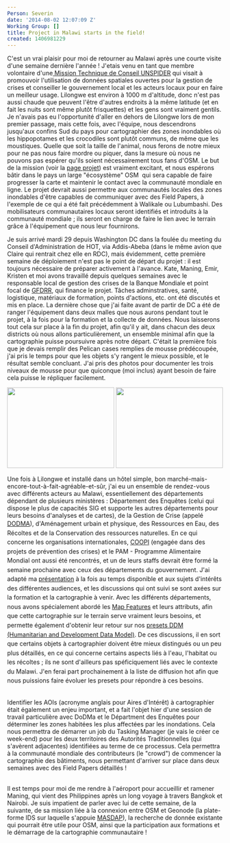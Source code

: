 ```yaml
---
Person: Severin
date: '2014-08-02 12:07:09 Z'
Working Group: []
title: Project in Malawi starts in the field!
created: 1406981229
---
```

<p>C'est un vrai plaisir pour moi de retourner au Malawi après une courte visite d'une semaine dernière l'année ! J'etais venu en tant que membre volontaire d'une<a href="http://www.un-spider.org/about-us/news/malawi-un-spider-technical-advisory-mission-successfully-concluded"> Mission Technique de Conseil UNSPIDER</a> qui visait à promouvoir l'utilisation de données spatiales ouvertes pour la gestion de crises et conseiller le gouvernement local et les acteurs locaux pour en faire un meilleur usage. Lilongwe est environ à 1000 m d'altitude, donc n'est pas aussi chaude que peuvent l'être d'autres endroits à la même latitude (et en fait les nuits sont même plutôt frisquettes) et les gens sont vraiment gentils. Je n'avais pas eu l'opportunité d'aller en dehors de Lilongwe lors de mon premier passage, mais cette fois, avec l'équipe, nous descendrons jusqu'aux confins Sud du pays pour cartographier des zones inondables où les hippopotames et les crocodiles sont plutôt communs, de même que les moustiques. Quelle que soit la taille de l'animal, nous ferons de notre mieux pour ne pas nous faire mordre ou piquer, dans la mesure où nous ne pouvons pas espérer qu'ils soient nécessairement tous fans d'OSM. Le but de la mission (voir la <a href="http://hot.openstreetmap.org/projects/osm_community_mapping_for_flood_preparedness_in_malawi">page projet</a>) est vraiment excitant, et nous espérons bâtir dans le pays un large "écosystème" OSM&nbsp; qui sera capable de faire progresser la carte et maintenir le contact avec la communauté mondiale en ligne. Le projet devrait aussi permettre aux communautés locales des zones inondables d'être capables de communiquer avec des Field Papers, à l'exemple de ce qui a été fait précédemment à Walikale ou Lubumbashi. Des mobilisateurs communautaires locaux seront identifiés et introduits à la communauté mondiale ; ils seront en charge de faire le lien avec le terrain grâce à l'équipement que nous leur fournirons.</p><p>Je suis arrivé mardi 29 depuis Washington DC dans la foulée du meeting du Conseil d'Administration de HOT, via Addis-Abeba (dans le même avion que Claire qui rentrait chez elle en RDC), mais évidemment, cette première semaine de déploiement n'est pas le point de départ du projet : il est toujours nécessaire de préparer activement à l'avance. Kate, Maning, Emir, Kristen et moi avons travaillé depuis quelques semaines avec le responsable local de gestion des crises de la Banque Mondiale et point focal de <a href="https://www.gfdrr.org/about_gfdrr">GFDRR</a>, qui finance le projet. Tâches adminstratives, santé, logistique, matériaux de formation, points d'actions, etc. ont été discutés et mis en place. La dernière chose que j'ai faite avant de partir de DC a été de ranger l'équipement dans deux malles que nous aurons pendant tout le projet, à la fois pour la formation et la collecte de données. Nous laisserons tout cela sur place à la fin du projet, afin qu'il y ait, dans chacun des deux districts où nous allons particulièrement, un ensemble minimal afin que la cartographie puisse poursuivre après notre départ. C'était la première fois que je devais remplir des Pelican cases remplies de mousse prédécoupée, j'ai pris le temps pour que les objets s'y rangent le mieux possible, et le résultat semble concluant. J'ai pris des photos pour documenter les trois niveaux de mousse pour que quiconque (moi inclus) ayant besoin de faire cela puisse le répliquer facilement.</p><p><img class="image-medium" src="/sites/default/files/styles/medium/public/P1040707_50%25.JPG?itok=oglsiuwy" alt="" height="188" width="250"> <img class="image-medium" src="/sites/default/files/styles/medium/public/P1040705_50%25.JPG?itok=0v0ZOjEk" alt="" height="188" width="250"></p><p>Une fois à Lilongwe et installé dans un hôtel simple, bon marché-mais-encore-tout-à-fait-agréable-et-sûr, j'ai eu un ensemble de rendez-vous avec différents acteurs au Malawi, essentiellement des départements dépendant de plusieurs ministères : Département des Enquêtes (celui qui dispose le plus de capacités SIG et supporte les autres départements pour leurs besoins d'analyses et de cartes), de la Gestion de Crise (appelé <a style="line-height: 1.538em;" href="http://www.preventionweb.net/english/professional/contacts/profile.php?id=4495">DODMA</a><span style="line-height: 1.538em;">), d'Aménagement urbain et physique, des Ressources en Eau, des Récoltes et de la Conservation des ressources naturelles. En ce qui concerne les organisations internationales, <a href="http://www.coopi.org/fr/home/">COOPI</a> (engagée dans des projets de prévention des crises) et le PAM - Programme Alimentaire Mondial ont aussi été rencontrés, et un de leurs staffs devrait être formé la semaine prochaine avec ceux des départements du gouvernement. J'ai adapté ma <a href="http://www.slideshare.net/Sev_hotosm/hot-osm-community-mapping-in-lower-shire-malawi">présentation</a> à la fois au temps disponible et aux sujets d'intérêts des différentes audiences, et les discussions qui ont suivi se sont axées sur la formation et la cartographie à venir. Avec les différents départements, nous avons spécialement abordé les <a href="http://wiki.openstreetmap.org/wiki/FR:Map_Features">Map Features</a> et leurs attributs, afin que cette cartographie sur le terrain serve vraiment leurs besoins, et permette </span><span style="line-height: 1.538em;"><span style="line-height: 1.538em;">également</span> d'obtenir leur retour sur nos </span><span style="line-height: 1.538em;"><a style="line-height: 1.538em;" href="https://github.com/hotosm/presets">presets DDM (Humanitarian and Development Data Model)</a><span style="line-height: 1.538em;">. De ces discussions, il en sort que certains objets à cartographier doivent être mieux distingués ou un peu plus détaillés, en ce qui concerne certains aspects liés à l'eau, l'habitat ou les récoltes ; ils ne sont </span></span><span style="line-height: 1.538em;"><span style="line-height: 1.538em;"><span style="line-height: 1.538em;"><span style="line-height: 1.538em;">d'ailleurs </span></span>pas spéficiquement liés avec le contexte du Malawi. J'en ferai part prochainement à la liste de diffusion hot afin que nous puissions faire évoluer les presets pour répondre à ces besoins. </span></span></p><p><br>Identifier les AOIs (acronyme anglais pour Aires d'Intérêt) à cartographier était également un enjeu important, et a fait l'objet hier d'une session de travail particulière avec DoDMa et le Départment des Enquêtes pour déterminer les zones habitées les plus affectées par les inondations. Cela nous permettra de démarrer un job du Tasking Manager (je vais le créer ce week-end) pour les deux territoires des Autorités Traditionnelles (qui s'avèrent adjacentes) identifiées au terme de ce processus. Cela permettra à la communauté mondiale des contributeurs (le "crowd") de commencer la cartographie des bâtiments, nous permettant d'arriver sur place dans deux semaines avec des Field Papers détaillés !<br><br></p><p>Il est temps pour moi de me rendre à l'aéroport pour accueillir et ramener Maning, qui vient des Philippines après un long voyage à travers Bangkok et Nairobi. Je suis impatient de parler avec lui de cette semaine, de la suivante, de sa mission liée à la connexion entre OSM et Geonode (la plate-forme IDS sur laquelle s'appuie <a href="http://www.masdap.mw/">MASDAP</a>), la recherche de donnée existante qui pourrait être utile pour OSM, ainsi que la participation aux formations et le démarrage de la cartographie communautaire !</p>
